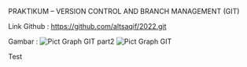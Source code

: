 PRAKTIKUM – VERSION CONTROL AND BRANCH MANAGEMENT (GIT)

Link Github : https://github.com/altsaqif/2022.git

Gambar :
![Pict Graph GIT part2](https://user-images.githubusercontent.com/99720129/154412115-6fd451cf-2062-4db8-b66e-3b6449779b05.png)
![Pict Graph GIT](https://user-images.githubusercontent.com/99720129/154412119-c0b0bdc1-6a4f-451d-a31e-16a87e16e6f2.png)

Test